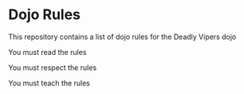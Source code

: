 Dojo Rules
==========

This repository contains a list of dojo rules for the Deadly Vipers dojo

You must read the rules

You must respect the rules

You must teach the rules
